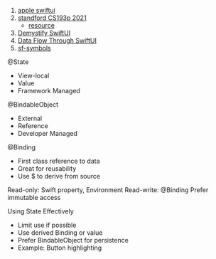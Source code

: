 1. [apple swiftui](https://developer.apple.com/tutorials/swiftui)
2. [standford CS193p 2021](https://www.bilibili.com/video/BV1fy4y1u7hX/?spm_id_from=autoNext)
    - [resource](https://cs193p.sites.stanford.edu)
4. [Demystify SwiftUI](https://developer.apple.com/videos/play/wwdc2021/10022/)
5. [Data Flow Through SwiftUI](https://developer.apple.com/videos/play/wwdc2019/226/)
6. [sf-symbols](https://developer.apple.com/sf-symbols/)



@State
- View-local
- Value
- Framework Managed


@BindableObject
- External
- Reference
- Developer Managed

@Binding
- First class reference to data
- Great for reusability
- Use $ to derive from source 

Read-only: Swift property, Environment
Read-write: @Binding
Prefer immutable access


Using State Effectively
- Limit use if possible
- Use derived Binding or value
- Prefer BindableObject for persistence
- Example: Button highlighting

